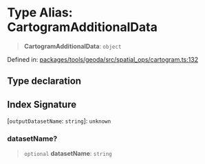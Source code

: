 # Type Alias: CartogramAdditionalData

> **CartogramAdditionalData**: `object`

Defined in: [packages/tools/geoda/src/spatial\_ops/cartogram.ts:132](https://github.com/GeoDaCenter/openassistant/blob/0f7bf760e453a1735df9463dc799b04ee2f630fd/packages/tools/geoda/src/spatial_ops/cartogram.ts#L132)

## Type declaration

## Index Signature

\[`outputDatasetName`: `string`\]: `unknown`

### datasetName?

> `optional` **datasetName**: `string`
